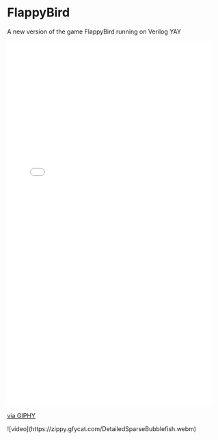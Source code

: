 # FlappyBird
A new version of the game FlappyBird running on Verilog
 YAY
<iframe src="//giphy.com/embed/l0MYDS7YUlT3V2yl2" width="480" height="853" frameBorder="0" class="giphy-embed" allowFullScreen></iframe><p><a href="http://giphy.com/gifs/l0MYDS7YUlT3V2yl2">via GIPHY</a></p>
![video](https://zippy.gfycat.com/DetailedSparseBubblefish.webm)
